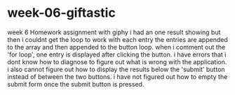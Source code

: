 # week-06-giftastic

week 6 Homework assignment with giphy
i had an one result showing but then i couldnt get the loop to work with each entry
the entries are appended to the array and then appended to the button loop.
when i comment out the 'for loop', one entry is displayed after clicking the button.
i have errors that i dont know how to diagnose to figure out what is wrong with the application.
i also cannot figure out how to display the results below the 'submit' button instead of between the two buttons.
i have not figured out how to empty the submit form once the submit button is pressed.
